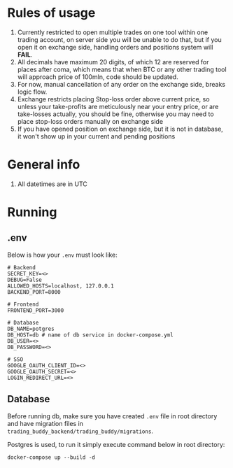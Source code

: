 # Rules of usage
1. Currently restricted to open multiple trades on one tool within one trading account, on server side you will be unable to do that, 
   but if you open it on exchange side, handling orders and positions system will **FAIL**.
2. All decimals have maximum 20 digits, of which 12 are reserved for places after coma, which means that when BTC or any
   other trading tool will approach price of 100mln, code should be updated.
3. For now, manual cancellation of any order on the exchange side, breaks logic flow.
4. Exchange restricts placing Stop-loss order above current price, so unless your take-profits are meticulously near your entry price, or are take-losses actually, you should be fine,
   otherwise you may need to place stop-loss orders manually on exchange side 
5. If you have opened position on exchange side, but it is not in database, it won't show up in your current and pending positions

# General info
1. All datetimes are in UTC

# Running
## .env
Below is how your ```.env``` must look like:
```
# Backend
SECRET_KEY=<>
DEBUG=False
ALLOWED_HOSTS=localhost, 127.0.0.1
BACKEND_PORT=8000

# Frontend
FRONTEND_PORT=3000

# Database
DB_NAME=potgres
DB_HOST=db # name of db service in docker-compose.yml
DB_USER=<>
DB_PASSWORD=<>

# SSO
GOOGLE_OAUTH_CLIENT_ID=<>
GOOGLE_OAUTH_SECRET=<>
LOGIN_REDIRECT_URL=<>
```

## Database
Before running db, make sure you have created ```.env``` file in root directory and have migration files in ```trading_buddy_backend/trading_buddy/migrations```.

Postgres is used, to run it simply execute command below in root directory:

```
docker-compose up --build -d
```